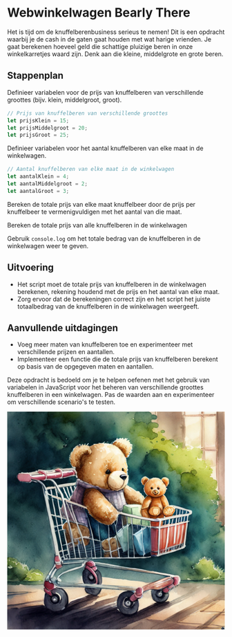# Webwinkelwagen Bearly There

Het is tijd om de knuffelberenbusiness serieus te nemen! Dit is een opdracht waarbij je de cash in de gaten gaat houden met wat harige vrienden. Je gaat berekenen hoeveel geld die schattige pluizige beren in onze winkelkarretjes waard zijn. Denk aan die kleine, middelgrote en grote beren.

## Stappenplan
Definieer variabelen voor de prijs van knuffelberen van verschillende groottes (bijv. klein, middelgroot, groot).
```javascript
// Prijs van knuffelberen van verschillende groottes
let prijsKlein = 15;
let prijsMiddelgroot = 20;
let prijsGroot = 25;
```

Definieer variabelen voor het aantal knuffelberen van elke maat in de winkelwagen.
```javascript
// Aantal knuffelberen van elke maat in de winkelwagen
let aantalKlein = 4;
let aantalMiddelgroot = 2;
let aantalGroot = 3;
```

Bereken de totale prijs van elke maat knuffelbeer door de prijs per knuffelbeer te vermenigvuldigen met het aantal van die maat.

Bereken de totale prijs van alle knuffelberen in de winkelwagen 

Gebruik `console.log` om het totale bedrag van de knuffelberen in de winkelwagen weer te geven.

## Uitvoering
- Het script moet de totale prijs van knuffelberen in de winkelwagen berekenen, rekening houdend met de prijs en het aantal van elke maat.
- Zorg ervoor dat de berekeningen correct zijn en het script het juiste totaalbedrag van de knuffelberen in de winkelwagen weergeeft.

## Aanvullende uitdagingen
- Voeg meer maten van knuffelberen toe en experimenteer met verschillende prijzen en aantallen.
- Implementeer een functie die de totale prijs van knuffelberen berekent op basis van de opgegeven maten en aantallen.

Deze opdracht is bedoeld om je te helpen oefenen met het gebruik van variabelen in JavaScript voor het beheren van verschillende groottes knuffelberen in een winkelwagen. Pas de waarden aan en experimenteer om verschillende scenario's te testen.

![bearly there](images/bearlyThere.jpg)